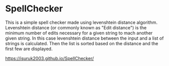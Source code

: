 # SpellChecker

This is a simple spell checker made using levenshtein distance algorithm. Levenshtein distance (or commonly known as "Edit distance") is the minimum number of edits necessary for a given string to mach another given string. In this case levenshtein distance between the input and a list of strings is calculated. Then the list is sorted based on the distance and the first few are displayed.

https://isuruk2003.github.io/SpellChecker/
